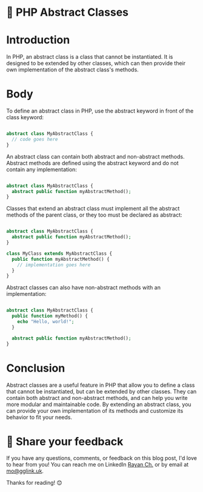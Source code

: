 # 📝 PHP Abstract Classes
# Introduction
In PHP, an abstract class is a class that cannot be instantiated. It is designed to be extended by other classes, which can then provide their own implementation of the abstract class's methods.

# Body
To define an abstract class in PHP, use the abstract keyword in front of the class keyword:

```php

abstract class MyAbstractClass {
  // code goes here
}
```
An abstract class can contain both abstract and non-abstract methods. Abstract methods are defined using the abstract keyword and do not contain any implementation:

```php

abstract class MyAbstractClass {
  abstract public function myAbstractMethod();
}
```
Classes that extend an abstract class must implement all the abstract methods of the parent class, or they too must be declared as abstract:

```php

abstract class MyAbstractClass {
  abstract public function myAbstractMethod();
}

class MyClass extends MyAbstractClass {
  public function myAbstractMethod() {
    // implementation goes here
  }
}
```
Abstract classes can also have non-abstract methods with an implementation:

```php

abstract class MyAbstractClass {
  public function myMethod() {
    echo "Hello, world!";
  }

  abstract public function myAbstractMethod();
}
```
# Conclusion
Abstract classes are a useful feature in PHP that allow you to define a class that cannot be instantiated, but can be extended by other classes. They can contain both abstract and non-abstract methods, and can help you write more modular and maintainable code. By extending an abstract class, you can provide your own implementation of its methods and customize its behavior to fit your needs.
# 📣 Share your feedback

If you have any questions, comments, or feedback on this blog post, I'd love to hear from you! You can reach me on LinkedIn [Rayan Ch.](https://www.linkedin.com/in/rayan-ch-b787ab224/) or by email at [mo@gglink.uk](mailto:mo@gglink.uk).

Thanks for reading! 😊
